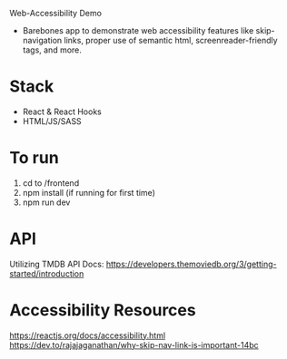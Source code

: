 Web-Accessibility Demo
<br/>
- Barebones app to demonstrate web accessibility features like skip-navigation links, proper use of semantic html, screenreader-friendly tags, and more.

# Stack

- React & React Hooks
- HTML/JS/SASS

# To run

1. cd to /frontend
2. npm install (if running for first time)
3. npm run dev

# API

Utilizing TMDB API
Docs: https://developers.themoviedb.org/3/getting-started/introduction

# Accessibility Resources

https://reactjs.org/docs/accessibility.html
https://dev.to/rajajaganathan/why-skip-nav-link-is-important-14bc
